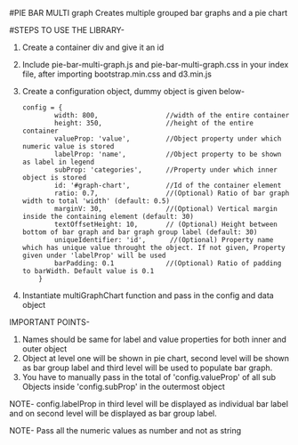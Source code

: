 #PIE BAR MULTI graph
Creates multiple grouped bar graphs and a pie chart

#STEPS TO USE THE LIBRARY-
1. Create a container div and give it an id

2. Include pie-bar-multi-graph.js and pie-bar-multi-graph.css in your index file, after importing bootstrap.min.css and d3.min.js

3. Create a configuration object, dummy object is given below-
    ```
	config = {
			width: 800, 				//width of the entire container
			height: 350, 				//height of the entire container
			valueProp: 'value',			//Object property under which numeric value is stored
			labelProp: 'name',			//Object property to be shown as label in legend
			subProp: 'categories',		//Property under which inner object is stored
			id: '#graph-chart',			//Id of the container element
			ratio: 0.7, 				//(Optional) Ratio of bar graph width to total 'width' (default: 0.5)
			marginV: 30,				//(Optional) Vertical margin inside the containing element (default: 30)
			textOffsetHeight: 10,		// (Optional) Height between bottom of bar graph and bar graph group label (default: 30)
            uniqueIdentifier: 'id',      //(Optional) Property name which has unique value throught the object. If not given, Property given under 'labelProp' will be used
            barPadding: 0.1             //(Optional) Ratio of padding to barWidth. Default value is 0.1              
		}
    ```

4. Instantiate multiGraphChart function and pass in the config and data object

IMPORTANT POINTS-
1. Names should be same for label and value properties for both inner and outer object
2. Object at level one will be shown in pie chart, second level will be shown as bar group label and third level will be used to populate bar graph.
3. You have to manually pass in the total of 'config.valueProp' of all sub Objects inside 'config.subProp' in the outermost object

NOTE- config.labelProp in third level will be displayed as individual bar label and on second level will be displayed as bar group label.

NOTE- Pass all the numeric values as number and not as string
